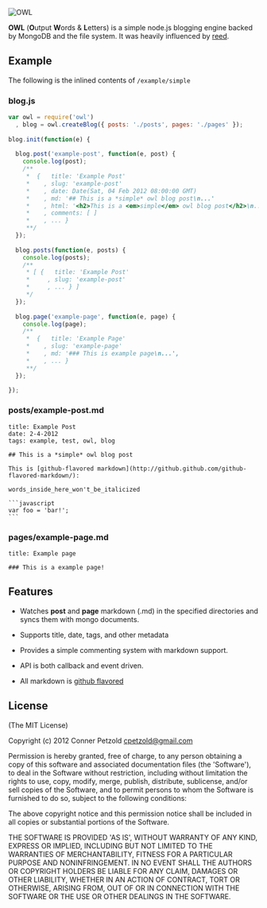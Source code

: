 ![OWL](https://raw.github.com/cpetzold/owl/master/etc/logo.gif)

**OWL** (**O**utput **W**ords & **L**etters) is a simple node.js blogging engine backed by MongoDB and the file system.  It was heavily influenced by [reed](https://github.com/ProjectMoon/reed).


## Example

The following is the inlined contents of `/example/simple`

### blog.js

```javascript
var owl = require('owl')
  , blog = owl.createBlog({ posts: './posts', pages: './pages' });
  
blog.init(function(e) {
    
  blog.post('example-post', function(e, post) {
    console.log(post);
    /** 
     *  {   title: 'Example Post'
     *    , slug: 'example-post'
     *    , date: Date(Sat, 04 Feb 2012 08:00:00 GMT)
     *    , md: '## This is a *simple* owl blog post\n...'
     *    , html: '<h2>This is a <em>simple</em> owl blog post</h2>\n...'
     *    , comments: [ ]
     *    , ... }
     **/
  });
  
  blog.posts(function(e, posts) {
    console.log(posts);
    /** 
     * [ {   title: 'Example Post'
     *     , slug: 'example-post'
     *     , ... } ]
     */
  });
  
  blog.page('example-page', function(e, page) {
    console.log(page);
    /** 
     *  {   title: 'Example Page'
     *    , slug: 'example-page'
     *    , md: '### This is example page\n...', 
     *    , ... }
     **/
  });

});
```

### posts/example-post.md

    title: Example Post
    date: 2-4-2012
    tags: example, test, owl, blog

    ## This is a *simple* owl blog post

    This is [github-flavored markdown](http://github.github.com/github-flavored-markdown/):

    words_inside_here_won't_be_italicized

    ```javascript
    var foo = 'bar!';
    ```

### pages/example-page.md

    title: Example page

    ### This is a example page!


## Features

  * Watches **post** and **page** markdown (.md) in the specified directories and syncs them with mongo documents.
  
  * Supports title, date, tags, and other metadata
  
  * Provides a simple commenting system with markdown support.
  
  * API is both callback and event driven.
  
  * All markdown is [github flavored](http://github.github.com/github-flavored-markdown/)

## License

(The MIT License)

Copyright (c) 2012 Conner Petzold <cpetzold@gmail.com>

Permission is hereby granted, free of charge, to any person obtaining a copy of this software and associated documentation files (the 'Software'), to deal in the Software without restriction, including without limitation the rights to use, copy, modify, merge, publish, distribute, sublicense, and/or sell copies of the Software, and to permit persons to whom the Software is furnished to do so, subject to the following conditions:

The above copyright notice and this permission notice shall be included in all copies or substantial portions of the Software.

THE SOFTWARE IS PROVIDED 'AS IS', WITHOUT WARRANTY OF ANY KIND, EXPRESS OR IMPLIED, INCLUDING BUT NOT LIMITED TO THE WARRANTIES OF MERCHANTABILITY, FITNESS FOR A PARTICULAR PURPOSE AND NONINFRINGEMENT. IN NO EVENT SHALL THE AUTHORS OR COPYRIGHT HOLDERS BE LIABLE FOR ANY CLAIM, DAMAGES OR OTHER LIABILITY, WHETHER IN AN ACTION OF CONTRACT, TORT OR OTHERWISE, ARISING FROM, OUT OF OR IN CONNECTION WITH THE SOFTWARE OR THE USE OR OTHER DEALINGS IN THE SOFTWARE.